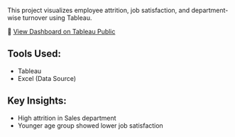 This project visualizes employee attrition, job satisfaction, and department-wise turnover using Tableau.

🔗 [View Dashboard on Tableau Public](https://public.tableau.com/app/profile/priyanshi.agarwal6283/viz/HRANALYSISDASHBOARD_17498948357200/HRANALYTICS?publish=yes)

## Tools Used:
- Tableau
- Excel (Data Source)

## Key Insights:
- High attrition in Sales department
- Younger age group showed lower job satisfaction
